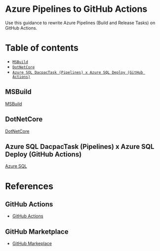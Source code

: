 # Azure Pipelines to GitHub Actions
Use this guidance to rewrite Azure Pipelines (Build and Release Tasks) on GitHub Actions.

Table of contents
=================
<!--ts-->
   * [`MSBuild`](#MSBuild)
   * [`DotNetCore`](#DotNetCore)
   * [`Azure SQL DacpacTask (Pipelines) x Azure SQL Deploy (GitHub Actions)`](#azure-sql-dacpactask-pipelines-x-azure-sql-deploy-github-actions)
<!--te-->

## MSBuild
[MSBuild](/tasks/MSBuild.md)

## DotNetCore
[DotNetCore](/tasks/DotNetCoreCLI.md)

## Azure SQL DacpacTask (Pipelines) x Azure SQL Deploy (GitHub Actions)
[Azure SQL](/tasks/SQLAzure.md)

# References
## GitHub Actions
- [GitHub Actions](https://github.com/features/actions)
## GitHub Marketplace
- [GitHub Markeplace](https://github.com/marketplace?type=actions)
